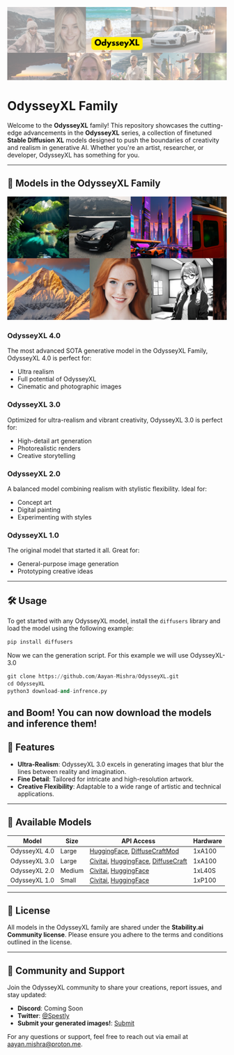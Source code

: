 ![Header](https://raw.githubusercontent.com/Aayan-Mishra/Images/refs/heads/main/API%20(1).png)

# OdysseyXL Family

Welcome to the **OdysseyXL** family! This repository showcases the cutting-edge advancements in the **OdysseyXL** series, a collection of finetuned **Stable Diffusion XL** models designed to push the boundaries of creativity and realism in generative AI. Whether you're an artist, researcher, or developer, OdysseyXL has something for you.

---

## 🚀 Models in the OdysseyXL Family

![Grid](https://raw.githubusercontent.com/Aayan-Mishra/Images/refs/heads/main/OdysseyXL%20FINAL.png)

### **OdysseyXL 4.0**
The most advanced SOTA generative model in the OdysseyXL Family, OdysseyXL 4.0 is perfect for:
- Ultra realism
- Full potential of OdysseyXL
- Cinematic and photographic images

### **OdysseyXL 3.0**
Optimized for ultra-realism and vibrant creativity, OdysseyXL 3.0 is perfect for:
- High-detail art generation
- Photorealistic renders
- Creative storytelling

### **OdysseyXL 2.0**
A balanced model combining realism with stylistic flexibility. Ideal for:
- Concept art
- Digital painting
- Experimenting with styles

### **OdysseyXL 1.0**
The original model that started it all. Great for:
- General-purpose image generation
- Prototyping creative ideas

---

## 🛠️ Usage

To get started with any OdysseyXL model, install the `diffusers` library and load the model using the following example:

```python
pip install diffusers
```

Now we can the generation script. For this example we will use OdysseyXL-3.0

```python
git clone https://github.com/Aayan-Mishra/OdysseyXL.git
cd OdysseyXL
python3 download-and-infrence.py
```
and Boom! You can now download the models and inference them!
---

## 🌟 Features

- **Ultra-Realism**: OdysseyXL 3.0 excels in generating images that blur the lines between reality and imagination.
- **Fine Detail**: Tailored for intricate and high-resolution artwork.
- **Creative Flexibility**: Adaptable to a wide range of artistic and technical applications.

---

## 📂 Available Models

| Model          | Size       | API Access               | Hardware |
|----------------|------------|--------------------------|---------------|
|OdysseyXL 4.0   | Large      | [HuggingFace](https://huggingface.co/Spestly/OdysseyXL-4.0), [DiffuseCraftMod](https://huggingface.co/spaces/John6666/DiffuseCraftMod) | 1xA100
| OdysseyXL 3.0 | Large      | [Civitai](https://civitai.com/models/1055457/odysseyxl), [HuggingFace](https://huggingface.co/Spestly/OdysseyXL-3.0), [DiffuseCraft](https://huggingface.co/spaces/r3gm/DiffuseCraft)      | 1xA100     |
| OdysseyXL 2.0 | Medium     | [Civitai](https://civitai.com/models/1055457?modelVersionId=1187743), [HuggingFace](https://huggingface.co/Spestly/OdysseyXL-2.0)  | 1xL40S  |
| OdysseyXL 1.0 | Small      | [Civitai](https://civitai.com/models/1055457?modelVersionId=1187335), [HuggingFace](https://huggingface.co/Spestly/OdysseyXL-1.0)  | 1xP100  |

---

## 📖 License

All models in the OdysseyXL family are shared under the **Stability.ai Community license**. Please ensure you adhere to the terms and conditions outlined in the license.

---

## 📢 Community and Support

Join the OdysseyXL community to share your creations, report issues, and stay updated:

- **Discord**: Coming Soon
- **Twitter**: [@Spestly](https://twitter.com/Spestly)
- **Submit your generated images!**: [Submit](https://tally.so/r/mZPblv)

For any questions or support, feel free to reach out via email at [aayan.mishra@proton.me](mailto:aayan.mishra@proton.me).

